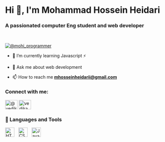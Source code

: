 <h1 align="left">Hi 👋, I'm Mohammad Hossein Heidari</h1>
<h3 align="left">A passionated computer Eng student and web developer</h3>
<br/>
<p align="left"> <a href="https://twitter.com/@mohi_programmer" target="blank"><img src="https://img.shields.io/twitter/follow/mohi_programmer?logo=twitter&style=for-the-badge" alt="@mohi_programmer" /></a> </p>

- 🌱 I’m currently learning Javascript ⚡

- 💬 Ask me about web development 

- 📫 How to reach me **mhosseinheidarii@gmail.com**



<h3 align="left">Connect with me:</h3>
<p align="left">
<a href="https://twitter.com/@mohi_programmer" target="blank"><img align="center" src="https://raw.githubusercontent.com/rahuldkjain/github-profile-readme-generator/master/src/images/icons/Social/twitter.svg" alt="@vedika_kedar" height="30" width="40" /></a>
<a href="https://www.linkedin.com/in/mohammad-hossein-h-3ba07a20a" target="blank"><img align="center" src="https://raw.githubusercontent.com/rahuldkjain/github-profile-readme-generator/master/src/images/icons/Social/linked-in-alt.svg" alt="vedika kedar" height="30" width="40" /></a>
</p>


### 🧰 Languages and Tools


<img align="left" alt="HTML" width="30px" style="padding-right:10px;" src="https://cdn.jsdelivr.net/gh/devicons/devicon/icons/html5/html5-plain.svg" />
<img align="left" alt="CSS" width="30px" style="padding-right:10px;" src="https://cdn.jsdelivr.net/gh/devicons/devicon/icons/css3/css3-plain.svg" />
<img align="left" alt="JavaScript" width="30px" style="padding-right:10px;" src="https://cdn.jsdelivr.net/gh/devicons/devicon/icons/javascript/javascript-plain.svg" />
</br>

#


